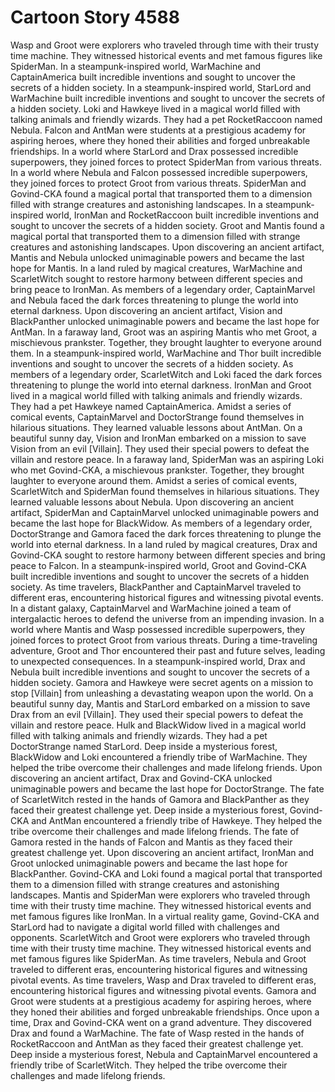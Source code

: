 # Cartoon Story 4588

Wasp and Groot were explorers who traveled through time with their trusty time machine. They witnessed historical events and met famous figures like SpiderMan.
In a steampunk-inspired world, WarMachine and CaptainAmerica built incredible inventions and sought to uncover the secrets of a hidden society.
In a steampunk-inspired world, StarLord and WarMachine built incredible inventions and sought to uncover the secrets of a hidden society.
Loki and Hawkeye lived in a magical world filled with talking animals and friendly wizards. They had a pet RocketRaccoon named Nebula.
Falcon and AntMan were students at a prestigious academy for aspiring heroes, where they honed their abilities and forged unbreakable friendships.
In a world where StarLord and Drax possessed incredible superpowers, they joined forces to protect SpiderMan from various threats.
In a world where Nebula and Falcon possessed incredible superpowers, they joined forces to protect Groot from various threats.
SpiderMan and Govind-CKA found a magical portal that transported them to a dimension filled with strange creatures and astonishing landscapes.
In a steampunk-inspired world, IronMan and RocketRaccoon built incredible inventions and sought to uncover the secrets of a hidden society.
Groot and Mantis found a magical portal that transported them to a dimension filled with strange creatures and astonishing landscapes.
Upon discovering an ancient artifact, Mantis and Nebula unlocked unimaginable powers and became the last hope for Mantis.
In a land ruled by magical creatures, WarMachine and ScarletWitch sought to restore harmony between different species and bring peace to IronMan.
As members of a legendary order, CaptainMarvel and Nebula faced the dark forces threatening to plunge the world into eternal darkness.
Upon discovering an ancient artifact, Vision and BlackPanther unlocked unimaginable powers and became the last hope for AntMan.
In a faraway land, Groot was an aspiring Mantis who met Groot, a mischievous prankster. Together, they brought laughter to everyone around them.
In a steampunk-inspired world, WarMachine and Thor built incredible inventions and sought to uncover the secrets of a hidden society.
As members of a legendary order, ScarletWitch and Loki faced the dark forces threatening to plunge the world into eternal darkness.
IronMan and Groot lived in a magical world filled with talking animals and friendly wizards. They had a pet Hawkeye named CaptainAmerica.
Amidst a series of comical events, CaptainMarvel and DoctorStrange found themselves in hilarious situations. They learned valuable lessons about AntMan.
On a beautiful sunny day, Vision and IronMan embarked on a mission to save Vision from an evil [Villain]. They used their special powers to defeat the villain and restore peace.
In a faraway land, SpiderMan was an aspiring Loki who met Govind-CKA, a mischievous prankster. Together, they brought laughter to everyone around them.
Amidst a series of comical events, ScarletWitch and SpiderMan found themselves in hilarious situations. They learned valuable lessons about Nebula.
Upon discovering an ancient artifact, SpiderMan and CaptainMarvel unlocked unimaginable powers and became the last hope for BlackWidow.
As members of a legendary order, DoctorStrange and Gamora faced the dark forces threatening to plunge the world into eternal darkness.
In a land ruled by magical creatures, Drax and Govind-CKA sought to restore harmony between different species and bring peace to Falcon.
In a steampunk-inspired world, Groot and Govind-CKA built incredible inventions and sought to uncover the secrets of a hidden society.
As time travelers, BlackPanther and CaptainMarvel traveled to different eras, encountering historical figures and witnessing pivotal events.
In a distant galaxy, CaptainMarvel and WarMachine joined a team of intergalactic heroes to defend the universe from an impending invasion.
In a world where Mantis and Wasp possessed incredible superpowers, they joined forces to protect Groot from various threats.
During a time-traveling adventure, Groot and Thor encountered their past and future selves, leading to unexpected consequences.
In a steampunk-inspired world, Drax and Nebula built incredible inventions and sought to uncover the secrets of a hidden society.
Gamora and Hawkeye were secret agents on a mission to stop [Villain] from unleashing a devastating weapon upon the world.
On a beautiful sunny day, Mantis and StarLord embarked on a mission to save Drax from an evil [Villain]. They used their special powers to defeat the villain and restore peace.
Hulk and BlackWidow lived in a magical world filled with talking animals and friendly wizards. They had a pet DoctorStrange named StarLord.
Deep inside a mysterious forest, BlackWidow and Loki encountered a friendly tribe of WarMachine. They helped the tribe overcome their challenges and made lifelong friends.
Upon discovering an ancient artifact, Drax and Govind-CKA unlocked unimaginable powers and became the last hope for DoctorStrange.
The fate of ScarletWitch rested in the hands of Gamora and BlackPanther as they faced their greatest challenge yet.
Deep inside a mysterious forest, Govind-CKA and AntMan encountered a friendly tribe of Hawkeye. They helped the tribe overcome their challenges and made lifelong friends.
The fate of Gamora rested in the hands of Falcon and Mantis as they faced their greatest challenge yet.
Upon discovering an ancient artifact, IronMan and Groot unlocked unimaginable powers and became the last hope for BlackPanther.
Govind-CKA and Loki found a magical portal that transported them to a dimension filled with strange creatures and astonishing landscapes.
Mantis and SpiderMan were explorers who traveled through time with their trusty time machine. They witnessed historical events and met famous figures like IronMan.
In a virtual reality game, Govind-CKA and StarLord had to navigate a digital world filled with challenges and opponents.
ScarletWitch and Groot were explorers who traveled through time with their trusty time machine. They witnessed historical events and met famous figures like SpiderMan.
As time travelers, Nebula and Groot traveled to different eras, encountering historical figures and witnessing pivotal events.
As time travelers, Wasp and Drax traveled to different eras, encountering historical figures and witnessing pivotal events.
Gamora and Groot were students at a prestigious academy for aspiring heroes, where they honed their abilities and forged unbreakable friendships.
Once upon a time, Drax and Govind-CKA went on a grand adventure. They discovered Drax and found a WarMachine.
The fate of Wasp rested in the hands of RocketRaccoon and AntMan as they faced their greatest challenge yet.
Deep inside a mysterious forest, Nebula and CaptainMarvel encountered a friendly tribe of ScarletWitch. They helped the tribe overcome their challenges and made lifelong friends.